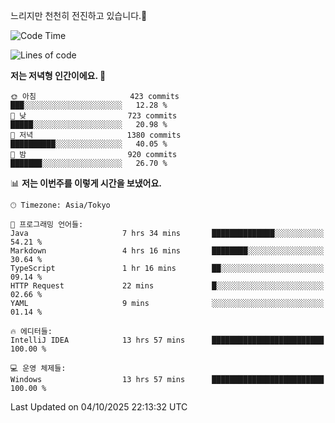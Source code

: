 느리지만 천천히 전진하고 있습니다.🐢

<!--START_SECTION:waka-->
![Code Time](http://img.shields.io/badge/Code%20Time-1%2C688%20hrs%2047%20mins-blue)

![Lines of code](https://img.shields.io/badge/%EC%A0%80%EB%8A%94%20%EC%97%AC%ED%83%9C%EA%B9%8C%EC%A7%80%20-946.6%20thousand%20%EC%A4%84%EC%9D%98%20%EC%BD%94%EB%93%9C%EB%A5%BC%20%EC%9E%91%EC%84%B1%ED%96%88%EC%96%B4%EC%9A%94.-blue)

**저는 저녁형 인간이에요. 🦉** 

```text
🌞 아침                     423 commits         ███░░░░░░░░░░░░░░░░░░░░░░   12.28 % 
🌆 낮　                     723 commits         █████░░░░░░░░░░░░░░░░░░░░   20.98 % 
🌃 저녁                     1380 commits        ██████████░░░░░░░░░░░░░░░   40.05 % 
🌙 밤　                     920 commits         ███████░░░░░░░░░░░░░░░░░░   26.70 % 
```


📊 **저는 이번주를 이렇게 시간을 보냈어요.** 

```text
🕑︎ Timezone: Asia/Tokyo

💬 프로그래밍 언어들: 
Java                     7 hrs 34 mins       ██████████████░░░░░░░░░░░   54.21 % 
Markdown                 4 hrs 16 mins       ████████░░░░░░░░░░░░░░░░░   30.64 % 
TypeScript               1 hr 16 mins        ██░░░░░░░░░░░░░░░░░░░░░░░   09.14 % 
HTTP Request             22 mins             █░░░░░░░░░░░░░░░░░░░░░░░░   02.66 % 
YAML                     9 mins              ░░░░░░░░░░░░░░░░░░░░░░░░░   01.14 % 

🔥 에디터들: 
IntelliJ IDEA            13 hrs 57 mins      █████████████████████████   100.00 % 

💻 운영 체제들: 
Windows                  13 hrs 57 mins      █████████████████████████   100.00 % 
```


 Last Updated on 04/10/2025 22:13:32 UTC
<!--END_SECTION:waka-->
